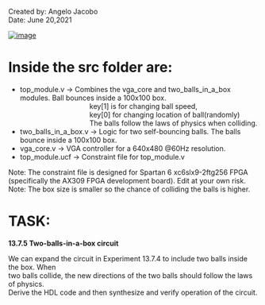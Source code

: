 Created by: Angelo Jacobo   
Date: June 20,2021  

[![image](https://user-images.githubusercontent.com/87559347/126275882-55d28a7c-20f3-4e50-9d38-c563e335fdc5.png)](https://youtu.be/SKdQWoCVbnU)

# Inside the src folder are:
* top_module.v -> Combines the vga_core and two_balls_in_a_box modules. Ball bounces inside a 100x100 box.  
&emsp;&emsp;&emsp;&emsp;&emsp;&emsp;&emsp;&emsp;&emsp;&emsp;key[1] is for changing  ball speed,  
&emsp;&emsp;&emsp;&emsp;&emsp;&emsp;&emsp;&emsp;&emsp;&emsp;key[0] for changing location of ball(randomly)  
&emsp;&emsp;&emsp;&emsp;&emsp;&emsp;&emsp;&emsp;&emsp;&emsp;The balls follow the laws of physics when colliding.  
* two_balls_in_a_box.v -> Logic for two self-bouncing balls. The balls bounce inside a 100x100 box.  
* vga_core.v -> VGA controller for a 640x480 @60Hz resolution.  
* top_module.ucf -> Constraint file for top_module.v  

Note: The constraint file is designed for Spartan 6 xc6slx9-2ftg256 FPGA (specifically the AX309 FPGA development board). Edit at your own risk.  
Note: The box size is smaller so the chance of colliding the balls is higher.  

# TASK:
**13.7.5 Two-balls-in-a-box circuit** 

We can expand the circuit in Experiment 13.7.4 to include two balls inside the box. When   
two balls collide, the new directions of the two balls should follow the laws of physics.   
Derive the HDL code and then synthesize and verify operation of the circuit.   
